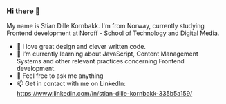 ### Hi there 👋

My name is Stian Dille Kornbakk. I'm from Norway, currently studying Frontend development at Noroff - School of Technology and Digital Media.

- 🔭 I love great design and clever written code.  
- 🌱 I’m currently learning about JavaScript, Content Management Systems and other relevant practices concerning Frontend development.
- 💬 Feel free to ask me anything
- 📫 Get in contact with me on LinkedIn: https://www.linkedin.com/in/stian-dille-kornbakk-335b5a159/
